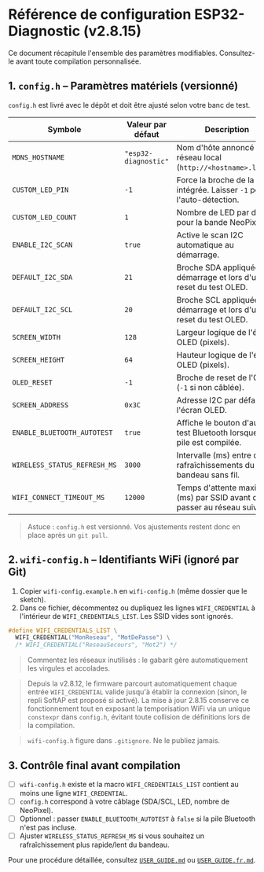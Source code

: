 # Référence de configuration ESP32-Diagnostic (v2.8.15)

Ce document récapitule l'ensemble des paramètres modifiables. Consultez-le avant toute compilation personnalisée.

## 1. `config.h` – Paramètres matériels (versionné)

`config.h` est livré avec le dépôt et doit être ajusté selon votre banc de test.

| Symbole | Valeur par défaut | Description |
| --- | --- | --- |
| `MDNS_HOSTNAME` | `"esp32-diagnostic"` | Nom d'hôte annoncé sur le réseau local (`http://<hostname>.local`). |
| `CUSTOM_LED_PIN` | `-1` | Force la broche de la LED intégrée. Laisser `-1` pour l'auto-détection. |
| `CUSTOM_LED_COUNT` | `1` | Nombre de LED par défaut pour la bande NeoPixel. |
| `ENABLE_I2C_SCAN` | `true` | Active le scan I2C automatique au démarrage. |
| `DEFAULT_I2C_SDA` | `21` | Broche SDA appliquée au démarrage et lors d'un reset du test OLED. |
| `DEFAULT_I2C_SCL` | `20` | Broche SCL appliquée au démarrage et lors d'un reset du test OLED. |
| `SCREEN_WIDTH` | `128` | Largeur logique de l'écran OLED (pixels). |
| `SCREEN_HEIGHT` | `64` | Hauteur logique de l'écran OLED (pixels). |
| `OLED_RESET` | `-1` | Broche de reset de l'OLED (`-1` si non câblée). |
| `SCREEN_ADDRESS` | `0x3C` | Adresse I2C par défaut de l'écran OLED. |
| `ENABLE_BLUETOOTH_AUTOTEST` | `true` | Affiche le bouton d'auto-test Bluetooth lorsque la pile est compilée. |
| `WIRELESS_STATUS_REFRESH_MS` | `3000` | Intervalle (ms) entre deux rafraîchissements du bandeau sans fil. |
| `WIFI_CONNECT_TIMEOUT_MS` | `12000` | Temps d'attente maximal (ms) par SSID avant de passer au réseau suivant. |

> Astuce : `config.h` est versionné. Vos ajustements restent donc en place après un `git pull`.

## 2. `wifi-config.h` – Identifiants WiFi (ignoré par Git)

1. Copier `wifi-config.example.h` en `wifi-config.h` (même dossier que le sketch).
2. Dans ce fichier, décommentez ou dupliquez les lignes `WIFI_CREDENTIAL` à l'intérieur de `WIFI_CREDENTIALS_LIST`. Les SSID vides sont ignorés.

```cpp
#define WIFI_CREDENTIALS_LIST \
  WIFI_CREDENTIAL("MonReseau", "MotDePasse") \
  /* WIFI_CREDENTIAL("ReseauSecours", "Mot2") */
```

> Commentez les réseaux inutilisés : le gabarit gère automatiquement les virgules et accolades.

> Depuis la v2.8.12, le firmware parcourt automatiquement chaque entrée `WIFI_CREDENTIAL` valide jusqu'à établir la connexion (sinon, le repli SoftAP est proposé si activé). La mise à jour 2.8.15 conserve ce fonctionnement tout en exposant la temporisation WiFi via un unique `constexpr` dans `config.h`, évitant toute collision de définitions lors de la compilation.

> `wifi-config.h` figure dans `.gitignore`. Ne le publiez jamais.

## 3. Contrôle final avant compilation

- [ ] `wifi-config.h` existe et la macro `WIFI_CREDENTIALS_LIST` contient au moins une ligne `WIFI_CREDENTIAL`.
- [ ] `config.h` correspond à votre câblage (SDA/SCL, LED, nombre de NeoPixel).
- [ ] Optionnel : passer `ENABLE_BLUETOOTH_AUTOTEST` à `false` si la pile Bluetooth n'est pas incluse.
- [ ] Ajuster `WIRELESS_STATUS_REFRESH_MS` si vous souhaitez un rafraîchissement plus rapide/lent du bandeau.

Pour une procédure détaillée, consultez [`USER_GUIDE.md`](USER_GUIDE.md) ou [`USER_GUIDE.fr.md`](USER_GUIDE.fr.md).
